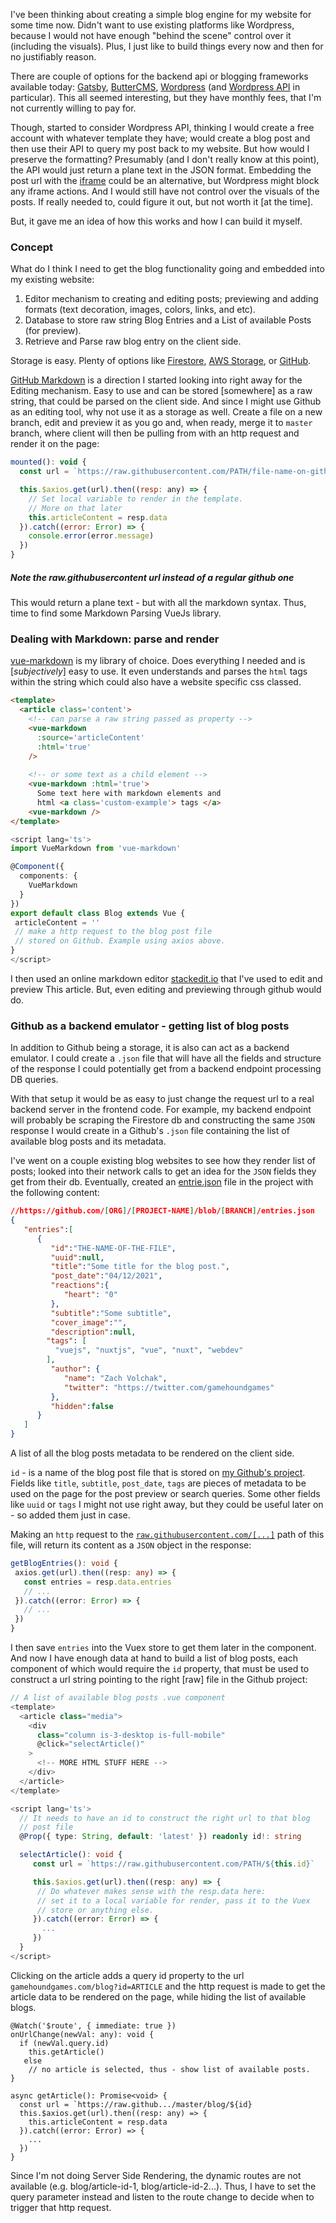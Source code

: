 I've been thinking about creating a simple blog engine for my website for some time now. Didn't want to use existing platforms like Wordpress, because I would not have enough "behind the scene" control over it (including the visuals).  Plus, I just like to build things every now and then for no justifiably reason.

There are couple of options for the backend api or blogging frameworks available today: [Gatsby](https://www.gatsbyjs.com/), [ButterCMS](https://buttercms.com/), [Wordpress](https://wordpress.com/) (and [Wordpress API](https://developer.wordpress.org/rest-api/) in particular). This all seemed interesting, but they have monthly fees, that I'm not currently willing to pay for.

Though, started to consider Wordpress API, thinking I would create a free account with whatever template they have; would create a blog post and then use their API to query my post back to my website. But how would I preserve the formatting? Presumably (and I don't really know at this point), the API would just return a plane text in the JSON format. Embedding the post url with the [iframe](https://developer.mozilla.org/en-US/docs/Web/HTML/Element/iframe) could be an alternative, but Wordpress might block any iframe actions. And I would still have not control over the visuals of the posts. If really needed to, could figure it out, but not worth it [at the time].

But, it gave me an idea of how this works and how I can build it myself.

 
### Concept

What do I think I need to get the blog functionality going and embedded into my existing website:

 1) Editor mechanism to creating and editing posts; previewing and adding formats (text decoration, images, colors, links, and etc).
 2) Database to store raw string Blog Entries and a List of available Posts (for preview).
 3) Retrieve and Parse raw blog entry on the client side.

Storage is easy. Plenty of options like [Firestore](https://firebase.google.com/docs/firestore/quickstart), [AWS Storage](https://aws.amazon.com/products/storage/), or [GitHub](https://github.com/).

[GitHub Markdown](https://guides.github.com/features/mastering-markdown/) is a direction I started looking into right away for the Editing mechanism. Easy to use and can be stored [somewhere] as a raw string, that could be parsed on the client side. And since I might use Github as an editing tool, why not use it as a storage as well. Create a file on a new branch, edit and preview it as you go and, when ready, merge it to `master` branch, where client will then be pulling from with an http request and render it on the page:

```javascript
mounted(): void {
  const url = `https://raw.githubusercontent.com/PATH/file-name-on-github.md`

  this.$axios.get(url).then((resp: any) => {
    // Set local variable to render in the template.
    // More on that later
    this.articleContent = resp.data
  }).catch((error: Error) => {
    console.error(error.message)
  })
}
```

##### Note the raw.githubusercontent url instead of a regular github one
This would return a plane text - but with all the markdown syntax. Thus, time to find some Markdown Parsing VueJs library.

### Dealing with Markdown: parse and render

[vue-markdown](https://github.com/miaolz123/vue-markdown) is my library of choice. Does everything I needed and is [*subjectively*] easy to use. It even understands and parses the `html` tags within the string which could also have a website specific css classed.

```html
<template>
  <article class='content'>
	<!-- can parse a raw string passed as property -->
    <vue-markdown 
      :source='articleContent' 
      :html='true'
    />
    
    <!-- or some text as a child element -->
    <vue-markdown :html='true'>
	  Some text here with markdown elements and
	  html <a class='custom-example'> tags </a>
	<vue-markdown />
</template>
```

```typescript
<script lang='ts'>
import VueMarkdown from 'vue-markdown'

@Component({
  components: {
    VueMarkdown
  }
})
export default class Blog extends Vue {
 articleContent = '' 
 // make a http request to the blog post file
 // stored on Github. Example using axios above.
}
</script>
```

I then used an online markdown editor <a href='https://stackedit.io/' target='_blank'>stackedit.io</a> that I've used to edit and preview This article. But, even editing and previewing through github would do. 

### Github as a backend emulator - getting list of blog posts

In addition to Github being a storage, it is also can act as a backend emulator. I could create a `.json` file that will have all the fields and structure of the response I could potentially get from a backend endpoint processing DB queries.

With that setup it would be as easy to just change the request url to a real backend server in the frontend code. For example, my backend endpoint will probably be scraping the Firestore db and constructing the same `JSON` response I would create in a Github's  `.json` file containing the list of available blog posts and its metadata.

I've went on a couple existing blog websites to see how they render list of posts; looked into their network calls to get an idea for the `JSON` fields they get from their db. Eventually, created an [entrie.json](https://github.com/GamehoundProductions/blog-entries/blob/blog/blog/entries.json) file in the project with the following content:

```json
//https://github.com/[ORG]/[PROJECT-NAME]/blob/[BRANCH]/entries.json
{
   "entries":[
      {
         "id":"THE-NAME-OF-THE-FILE",
         "uuid":null,
         "title":"Some title for the blog post.",
         "post_date":"04/12/2021",
         "reactions":{
            "heart": "0"
         },
         "subtitle":"Some subtitle",
         "cover_image":"",
         "description":null,
        "tags": [
          "vuejs", "nuxtjs", "vue", "nuxt", "webdev"
        ],
         "author": {
            "name": "Zach Volchak",
            "twitter": "https://twitter.com/gamehoundgames"
         },
         "hidden":false
      }
   ]
}

```
A list of all the blog posts metadata to be rendered on the client side.

`id` - is a name of the blog post file that is stored on <a href='https://github.com/GamehoundProductions/blog-entries' target='_blank'>my Github's project</a>.
Fields like `title`, `subtitle`, `post_date`, `tags` are pieces of metadata to be used on the page for the post preview or search queries. 
Some other fields like `uuid` or `tags` I might not use right away, but they could be useful later on - so added them just in case.

Making an `http` request to the [`raw.githubusercontent.com/[...]`](https://raw.githubusercontent.com/GamehoundProductions/blog-entries/blog/blog/entries.json) path of this file, will return its content as a `JSON` object in the response:

```typescript
getBlogEntries(): void {
 axios.get(url).then((resp: any) => {
   const entries = resp.data.entries
   // ...
 }).catch((error: Error) => {
   // ...
 })
}
```

I then save `entries` into the Vuex store to get them later in the component. And now I have enough data at hand to build a list of blog posts, each component of which would require the `id` property, that must be used to construct a url string pointing to the right [raw] file in the Github project:

```javascript
// A list of available blog posts .vue component
<template>
  <article class="media">
    <div 
      class="column is-3-desktop is-full-mobile" 
      @click="selectArticle()"
    >
      <!-- MORE HTML STUFF HERE -->
    </div>
  </article>
</template>
```

```typescript
<script lang='ts'>
  // It needs to have an id to construct the right url to that blog
  // post file
  @Prop({ type: String, default: 'latest' }) readonly id!: string

  selectArticle(): void {
     const url = `https://raw.githubusercontent.com/PATH/${this.id}`

     this.$axios.get(url).then((resp: any) => {
      // Do whatever makes sense with the resp.data here:
      // set it to a local variable for render, pass it to the Vuex
      // store or anything else.
     }).catch((error: Error) => {
       ...
     })
  }
</script>
```

Clicking on the article adds a query id property to the url `gamehoundgames.com/blog?id=ARTICLE` and the http request is made to get the article data to be rendered on the page, while hiding the list of available blogs.

```
@Watch('$route', { immediate: true })
onUrlChange(newVal: any): void {
  if (newVal.query.id)
    this.getArticle()
   else
    // no article is selected, thus - show list of available posts.
}

async getArticle(): Promise<void> {
  const url = `https://raw.github.../master/blog/${id}
  this.$axios.get(url).then((resp: any) => {
    this.articleContent = resp.data
  }).catch((error: Error) => {
    ...
  })
}
```

Since I'm not doing Server Side Rendering, the dynamic routes are not available (e.g. blog/article-id-1, blog/article-id-2...). Thus, I have to set the query parameter instead and listen to the route change to decide when to trigger that http request.
